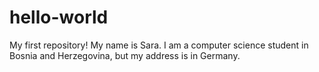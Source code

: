 # hello-world
My first repository! 
My name is Sara. I am a computer science student in Bosnia and Herzegovina, but my address is in Germany.
